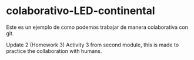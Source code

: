 # colaborativo-LED-continental

Este es un ejemplo de como podemos trabajar de manera colaborativa con git.

Update 2 (Homework 3)
Activity 3 from second module, this is made to practice the collaboration with humans.
